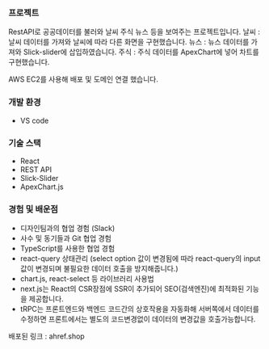 ### 프로젝트
RestAPI로 공공데이터를 불러와 날씨 주식 뉴스 등을 보여주는 프로젝트입니다. 
날씨 : 날씨 데이터를 가져와 날씨에 따라 다른 화면을 구현했습니다.
뉴스 : 뉴스 데이터를 가져와 Slick-slider에 삽입하였습니다.
주식 : 주식 데이터를 ApexChart에 넣어 차트를 구현했습니다.

AWS EC2를 사용해 배포 및 도메인 연결 했습니다.

### 개발 환경
- VS code

### 기술 스택
- React
- REST API
- Slick-Slider
- ApexChart.js

### 경험 및 배운점

- 디자인팀과의 협업 경험 (Slack)
- 사수 및 동기들과 Git 협업 경험
- TypeScript를 사용한 협업 경험
- react-query 상태관리 (select option 값이 변경됨에 따라 react-query의 input 값이 변경되며 불필요한 데이터 호출을 방지해줍니다.)
- chart.js, react-select 등 라이브러리 사용법
- next.js는 React의 CSR장점에 SSR이 추가되어 SEO(검색엔진)에 최적화된 기능을 제공합니다.
- tRPC는 프론트엔드와 백엔드 코드간의 상호작용을 자동화해 서버쪽에서 데이터를 수정하면 프론트에서는 별도의 코드변경없이 데이터의 변경값을 호출가능합니다.

배포된 링크 : ahref.shop
